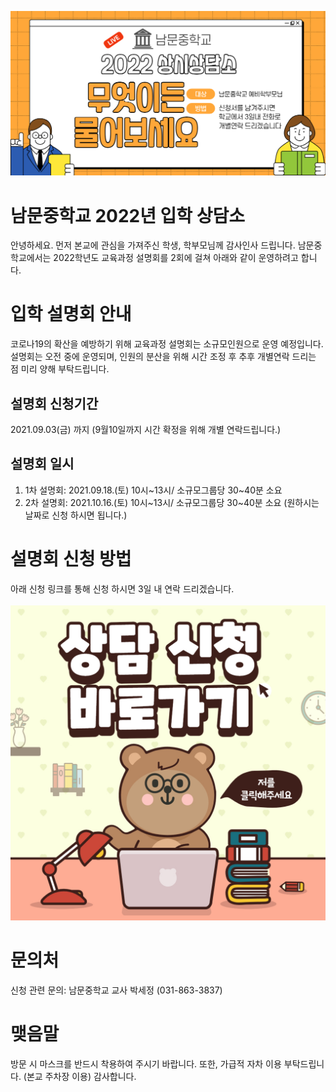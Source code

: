 ![안내이미지](/1617328317516.jpg)  

# 남문중학교 2022년 입학 상담소
안녕하세요. 먼저 본교에 관심을 가져주신 학생, 학부모님께 감사인사 드립니다.
남문중학교에서는 2022학년도 교육과정 설명회를 2회에 걸쳐 아래와 같이 운영하려고 합니다. 

# 입학 설명회 안내
코로나19의 확산을 예방하기 위해 교육과정 설명회는 소규모인원으로 운영 예정입니다.
설명회는 오전 중에 운영되며, 인원의 분산을 위해 시간 조정 후 추후 개별연락 드리는 점 미리 양해 부탁드립니다.
 
## 설명회 신청기간
2021.09.03(금) 까지 (9월10일까지 시간 확정을 위해 개별 연락드립니다.)  

## 설명회 일시
1) 1차 설명회: 2021.09.18.(토) 10시~13시/ 소규모그룹당 30~40분 소요
2) 2차 설명회: 2021.10.16.(토) 10시~13시/ 소규모그룹당 30~40분 소요
              (원하시는 날짜로 신청 하시면 됩니다.)

# 설명회 신청 방법
아래 신청 링크를 통해 신청 하시면 3일 내 연락 드리겠습니다.  
<br/>
**[![설명회 참석 신청하기](/1617328437676.jpg)](https://forms.gle/WKPe5DMQXcYihkcw8)**  

# 문의처
신청 관련 문의: 남문중학교 교사 박세정 (031-863-3837)

# 맺음말
방문 시 마스크를 반드시 착용하여 주시기 바랍니다. 또한, 가급적 자차 이용 부탁드립니다. (본교 주차장 이용)
감사합니다. 

<br/>
<br/>
<br/>
<br/>
<br/>
<br/>
<br/>
